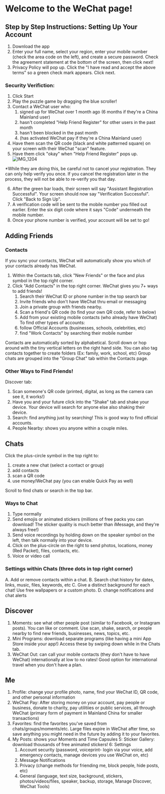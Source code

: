# Welcome to the WeChat page!


## Step by Step Instructions: Setting Up Your Account
1. Download the app
2. Enter your full name, select your region, enter your mobile number (check the area code on the left), and create a secure password. Check the agreement statement at the bottom of the screen, then click next!
3. Privacy Policy will pop up. Click the "I have read and accept the above terms" so a green check mark appears. Click next.

### Security Verifiction:
1. Click Start
2. Play the puzzle game by dragging the blue scroller!
3. Contact a WeChat user who:
   1. signed up for WeChat over 1 month ago (6 months if they're a China Mainland user)
   2. hasn't completed "Help Friend Register" for other users in the past month
   3. hasn't been blocked in the past month
   4. (has activated WeChat pay if they're a China Mainland user)
4. Have them scan the QR code (black and white patterned square) on your screen with their WeChat "scan" feature.
5. Have them click "okay" when "Help Friend Register" pops up.![IMG_1204](https://user-images.githubusercontent.com/62730453/77861596-7866c900-71db-11ea-9bf5-7f1bbc6e0209.png)

*While they are doing this, be careful not to cancel your registration. They can only help verify you once. If you cancel the registration later in the process, they will not be able to re-verify you that day.

6. After the green bar loads, their screen will say "Assistant Registration Successful". Your screen should now say "Verification Successful". Click "Back to Sign Up".
7. A verification code will be sent to the mobile number you filled out earlier. Enter the six digit code where it says "Code" underneath the mobile number.
8. Once your phone number is verified, your account will be set to go!

## Adding Friends
### Contacts
If you sync your contacts, WeChat will automatically show you which of your contacts already has WeChat.
1. Within the Contacts tab, click "New Friends" or the face and plus symbol in the top right corner.
2. Click "Add Contacts" in the top right corner. WeChat gives you 7+ ways to add friends!
   1. Search their WeChat ID or phone number in the top search bar
   2. Invite friends who don't have WeChat thru email or messaging
   3. Join a private group with friends nearby.
   4. Scan a friend's QR code (to find your own QR code, refer to below)
   5. Add from your existing mobile contacts (who already have WeChat)
 To find other types of accounts:
   6. follow Official Accounts (businesses, schools, celebrities, etc)
   7. find "Work Contacts" by searching their mobile number
   
Contacts are automatically sorted by alphabetical. Scroll down or hop around with the tiny vertical letters on the right hand side.
You can also tag contacts together to create folders (Ex: family, work, school, etc)
Group chats are grouped into the "Group Chat" tab within the Contacts page.
   
### Other Ways to Find Friends!
Discover tab:
1. Scan someone's QR code (printed, digital, as long as the camera can see it, it works!)
2. Have you and your future click into the "Shake" tab and shake your device. Your device will search for anyone else also shaking their device.
3. Search: find anything just by searching! This is good way to find official accounts. 
4. People Nearby: shows you anyone within a couple miles.

## Chats
Click the plus-circle symbol in the top right to:
1. create a new chat (select a contact or group)
2. add contacts
3. scan a QR code
4. use money/WeChat pay (you can enable Quick Pay as well)

Scroll to find chats or search in the top bar.
### Ways to Chat
1. Type  normally
2. Send emojis or animated stickers (millions of free packs you can download! The sticker quality is much better than iMessage, and they're always free!)
3. Send voice recordings by holding down on the speaker symbol on the left, then talk normally into your device.
4. Click on the plus-circle on the right to send photos, locations, money (Red Packet), files, contacts, etc.
5. Voice or video call

### Settings within Chats (three dots in top right corner)
A. Add or remove contacts within a chat.
B. Search chat history for dates, links, music, files, keywords, etc
C. Give a distinct background for each chat! Use free wallpapers or a custom photo.
D. change notifications and chat alerts



## Discover
1. Moments: see what other people post (similar to Facebook, or Instagram posts). You can like or comment.
Use scan, shake, search, or people nearby to find new friends, businesses, news, topics, etc.
2. Mini Programs: download separate programs (like having a mini App Store inside your app!) Access these by swiping down while in the Chats tab.
3. WeChat Out: can call your mobile contacts (they don't have to have WeChat) internationally at low to no rates! Good option for international travel when you don't have a plan.

## Me
1. Profile: change your profile photo, name, find your WeChat ID, QR code, and other personal information
2. WeChat Pay: After storing money on your account, pay people or business, donate to charity, pay utilitiies or public services, all through WeChat (primary form of payment in Mainland China for smaller transactions)
3. Favorites: find the favorites you've saved from chats/groups/moments/etc. Large files expire in WeChat after time, so save anything you might need in the future by adding it to your favorites. 
4. My Posts: shows your Moments and Time Capsules
5: Sticker Gallery: download thousands of free animated stickers!
6: Settings
   1. Account security (password, voiceprint- login via your voice, add emergency contacts, manage devices you use WeChat on, etc)
   2. Message Notifications
   3. Privacy (change methods for friending me, block people, hide posts, etc)
   4. General (language, text size, background, stickers, photos/videos/files, speaker, backup, storage, Manage Discover, WeChat Tools)

